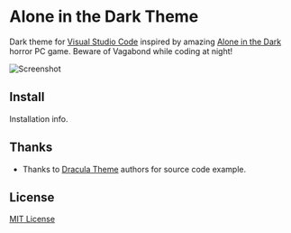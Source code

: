 # Alone in the Dark Theme

Dark theme for [Visual Studio Code](http://code.visualstudio.com) inspired by amazing [Alone in the Dark](goo.gl/32Ghc0) horror PC game. Beware of Vagabond while coding at night!

![Screenshot](https://raw.github.com/maxcoffer/alone-dark-theme/master/src/images/indark-1.jpg)

## Install

Installation info.

## Thanks

- Thanks to [Dracula Theme](https://draculatheme.com) authors for source code example.

## License

[MIT License](./LICENSE)
